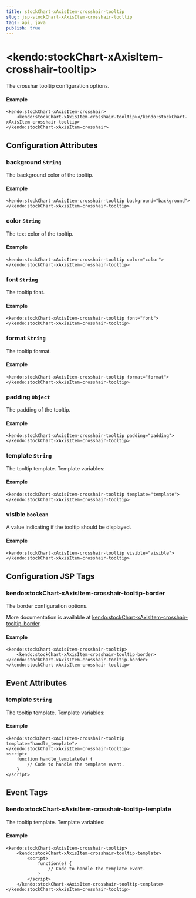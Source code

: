 ```yaml
---
title: stockChart-xAxisItem-crosshair-tooltip
slug: jsp-stockChart-xAxisItem-crosshair-tooltip
tags: api, java
publish: true
---
```


# \<kendo:stockChart-xAxisItem-crosshair-tooltip\>

The crosshar tooltip configuration options.

#### Example
    <kendo:stockChart-xAxisItem-crosshair>
        <kendo:stockChart-xAxisItem-crosshair-tooltip></kendo:stockChart-xAxisItem-crosshair-tooltip>
    </kendo:stockChart-xAxisItem-crosshair>

## Configuration Attributes

### background `String`

The background color of the tooltip.

#### Example
    <kendo:stockChart-xAxisItem-crosshair-tooltip background="background">
    </kendo:stockChart-xAxisItem-crosshair-tooltip>

### color `String`

The text color of the tooltip.

#### Example
    <kendo:stockChart-xAxisItem-crosshair-tooltip color="color">
    </kendo:stockChart-xAxisItem-crosshair-tooltip>

### font `String`

The tooltip font.

#### Example
    <kendo:stockChart-xAxisItem-crosshair-tooltip font="font">
    </kendo:stockChart-xAxisItem-crosshair-tooltip>

### format `String`

The tooltip format.

#### Example
    <kendo:stockChart-xAxisItem-crosshair-tooltip format="format">
    </kendo:stockChart-xAxisItem-crosshair-tooltip>

### padding `Object`

The padding of the tooltip.

#### Example
    <kendo:stockChart-xAxisItem-crosshair-tooltip padding="padding">
    </kendo:stockChart-xAxisItem-crosshair-tooltip>

### template `String`

The tooltip template.
Template variables:

#### Example
    <kendo:stockChart-xAxisItem-crosshair-tooltip template="template">
    </kendo:stockChart-xAxisItem-crosshair-tooltip>

### visible `boolean`

A value indicating if the tooltip should be displayed.

#### Example
    <kendo:stockChart-xAxisItem-crosshair-tooltip visible="visible">
    </kendo:stockChart-xAxisItem-crosshair-tooltip>


##  Configuration JSP Tags

### kendo:stockChart-xAxisItem-crosshair-tooltip-border

The border configuration options.

More documentation is available at [kendo:stockChart-xAxisItem-crosshair-tooltip-border](stockchart/xaxisitem-crosshair-tooltip-border).

#### Example

    <kendo:stockChart-xAxisItem-crosshair-tooltip>
        <kendo:stockChart-xAxisItem-crosshair-tooltip-border></kendo:stockChart-xAxisItem-crosshair-tooltip-border>
    </kendo:stockChart-xAxisItem-crosshair-tooltip>


## Event Attributes

### template `String`

The tooltip template.
Template variables:

#### Example
    <kendo:stockChart-xAxisItem-crosshair-tooltip template="handle_template">
    </kendo:stockChart-xAxisItem-crosshair-tooltip>
    <script>
        function handle_template(e) {
            // Code to handle the template event.
        }
    </script>

## Event Tags

### kendo:stockChart-xAxisItem-crosshair-tooltip-template

The tooltip template.
Template variables:

#### Example
    <kendo:stockChart-xAxisItem-crosshair-tooltip>
        <kendo:stockChart-xAxisItem-crosshair-tooltip-template>
            <script>
                function(e) {
                    // Code to handle the template event.
                }
            </script>
        </kendo:stockChart-xAxisItem-crosshair-tooltip-template>
    </kendo:stockChart-xAxisItem-crosshair-tooltip>

